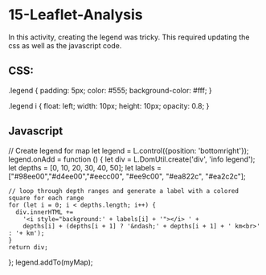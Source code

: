 # 15-Leaflet-Analysis

In this activity, creating the legend was tricky. This required updating the css as well as the javascript code. 

## CSS:
.legend {
    padding: 5px;
    color: #555;
    background-color: #fff;
}

.legend i {
    float: left;
    width: 10px;
    height: 10px;
    opacity: 0.8;
}

## Javascript
// Create legend for map
let legend = L.control({position: 'bottomright'});
  legend.onAdd = function () {
    let div = L.DomUtil.create('div', 'info legend');
    let depths = [0, 10, 20, 30, 40, 50];
    let labels = ["#98ee00","#d4ee00","#eecc00", "#ee9c00", "#ea822c", "#ea2c2c"];

    // loop through depth ranges and generate a label with a colored square for each range
    for (let i = 0; i < depths.length; i++) {
      div.innerHTML +=
        '<i style="background:' + labels[i] + '"></i> ' +
        depths[i] + (depths[i + 1] ? '&ndash;' + depths[i + 1] + ' km<br>' : '+ km');
    }
    return div;
  };
  legend.addTo(myMap);
